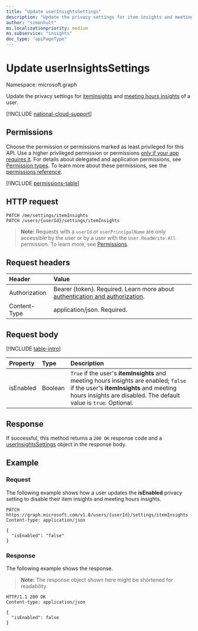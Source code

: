 ```yaml
---
title: "Update userInsightsSettings"
description: "Update the privacy settings for item insights and meeting hours insights of a user."
author: "simonhult"
ms.localizationpriority: medium
ms.subservice: "insights"
doc_type: "apiPageType"
---
```


# Update userInsightsSettings

Namespace: microsoft.graph

Update the privacy settings for [itemInsights](../resources/iteminsights.md) and [meeting hours insights](https://support.microsoft.com/office/update-your-meeting-hours-using-the-profile-card-0613d113-d7c1-4faa-bb11-c8ba30a78ef1) of a user.

[!INCLUDE [national-cloud-support](../../includes/all-clouds.md)]

## Permissions

Choose the permission or permissions marked as least privileged for this API. Use a higher privileged permission or permissions [only if your app requires it](/graph/permissions-overview#best-practices-for-using-microsoft-graph-permissions). For details about delegated and application permissions, see [Permission types](/graph/permissions-overview#permission-types). To learn more about these permissions, see the [permissions reference](/graph/permissions-reference).

<!-- { "blockType": "permissions", "name": "userinsightssettings_update" } -->
[!INCLUDE [permissions-table](../includes/permissions/userinsightssettings-update-permissions.md)]


## HTTP request
<!-- { "blockType": "ignored" } -->
```http
PATCH /me/settings/itemInsights
PATCH /users/{userId}/settings/itemInsights
```

>**Note:** Requests with a `userId` or `userPrincipalName` are only accessible by the user or by a user with the `User.ReadWrite.All` permission. To learn more, see [Permissions](/graph/permissions-reference).

## Request headers

| Header       | Value|
|:-----------|:------|
|Authorization|Bearer {token}. Required. Learn more about [authentication and authorization](/graph/auth/auth-concepts).|
| Content-Type  | application/json. Required.  |

## Request body

[!INCLUDE [table-intro](../../includes/update-property-table-intro.md)]

| Property	   | Type	|Description|
|:---------------|:--------|:----------|
|isEnabled|Boolean| `True` if the user's **itemInsights** and meeting hours insights are enabled; `false` if the user's **itemInsights** and meeting hours insights are disabled. The default value is `true`. Optional.|

## Response

If successful, this method returns a `200 OK` response code and a [userInsightsSettings](../resources/userinsightssettings.md) object in the response body.

## Example 

### Request

The following example shows how a user updates the **isEnabled** privacy setting to disable their item insights and meeting hours insights.

<!-- {
  "blockType": "request",
  "name": "update_userInsightsSettings"
}-->

```http
PATCH https://graph.microsoft.com/v1.0/users/{userId}/settings/itemInsights
Content-type: application/json

{
  "isEnabled": "false"
}
```

### Response

The following example shows the response.

>**Note:** The response object shown here might be shortened for readability.
<!-- {
  "blockType": "response",
  "truncated": true,
  "@odata.type": "microsoft.graph.userInsightsSettings",
  "name": "update_userInsightsSettings"
} -->

```http
HTTP/1.1 200 OK
Content-type: application/json

{
  "isEnabled": false
}
```
